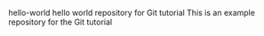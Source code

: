 hello-world
hello world repository for Git tutorial
This is an example repository for the Git
tutorial